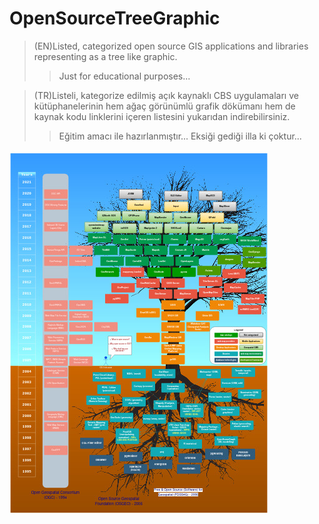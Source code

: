# OpenSourceTreeGraphic
>(EN)Listed, categorized open source GIS applications and libraries representing as a tree like graphic. 
>>Just for educational purposes...

>(TR)Listeli, kategorize edilmiş açık kaynaklı CBS uygulamaları ve kütüphanelerinin hem ağaç görünümlü grafik dökümanı hem de kaynak kodu linklerini içeren listesini yukarıdan indirebilirsiniz.
>>Eğitim amacı ile hazırlanmıştır... Eksiği gediği illa ki çoktur...

![alt text](https://github.com/muratkendir/OpenSourceTreeGraphic/blob/main/open_source_tree_of_gis_v2_thumbnail.jpg)
